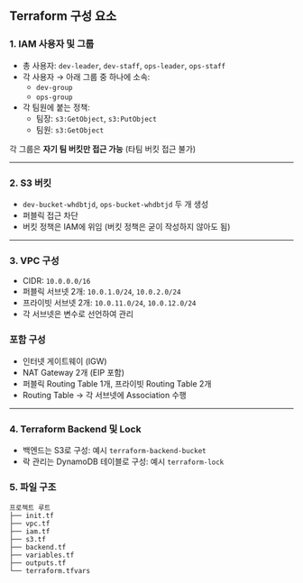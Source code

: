 ## Terraform 구성 요소

### 1. IAM 사용자 및 그룹

- 총 사용자: `dev-leader`, `dev-staff`, `ops-leader`, `ops-staff`
- 각 사용자 → 아래 그룹 중 하나에 소속:
    - `dev-group`
    - `ops-group`
- 각 팀원에 붙는 정책:
    - 팀장: `s3:GetObject`, `s3:PutObject`
    - 팀원: `s3:GetObject`

각 그룹은 **자기 팀 버킷만 접근 가능** (타팀 버킷 접근 불가)

---

### 2. S3 버킷

- `dev-bucket-whdbtjd`, `ops-bucket-whdbtjd` 두 개 생성
- 퍼블릭 접근 차단
- 버킷 정책은 IAM에 위임 (버킷 정책은 굳이 작성하지 않아도 됨)

---

### 3. VPC 구성

- CIDR: `10.0.0.0/16`
- 퍼블릭 서브넷 2개: `10.0.1.0/24`, `10.0.2.0/24`
- 프라이빗 서브넷 2개: `10.0.11.0/24`, `10.0.12.0/24`
- 각 서브넷은 변수로 선언하여 관리

### 포함 구성

- 인터넷 게이트웨이 (IGW)
- NAT Gateway 2개 (EIP 포함)
- 퍼블릭 Routing Table 1개, 프라이빗 Routing Table 2개
- Routing Table → 각 서브넷에 Association 수행

---

### 4. Terraform Backend 및 Lock

- 백엔드는 S3로 구성: 예시 `terraform-backend-bucket`
- 락 관리는 DynamoDB 테이블로 구성: 예시 `terraform-lock`

### 5. 파일 구조

```
프로젝트 루트
├── init.tf
├── vpc.tf
├── iam.tf
├── s3.tf
├── backend.tf
├── variables.tf
├── outputs.tf
└── terraform.tfvars
```



